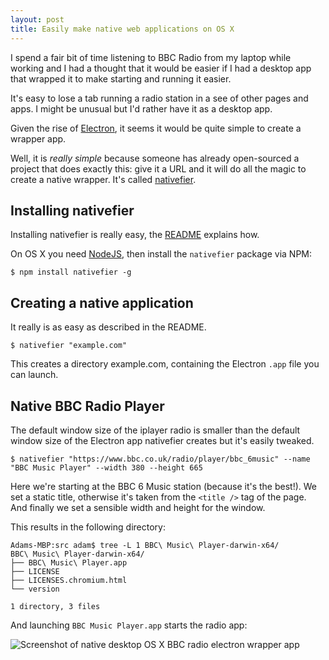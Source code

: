 ```yaml
---
layout: post
title: Easily make native web applications on OS X
---
```


I spend a fair bit of time listening to BBC Radio from my laptop while working
and I had a thought that it would be easier if I had a desktop app that wrapped
it to make starting and running it easier.

It's easy to lose a tab running a radio station in a see of other pages and apps.
I might be unusual but I'd rather have it as a desktop app.

Given the rise of [Electron](https://electronjs.org/), it seems it would be
quite simple to create a wrapper app.

Well, it is _really simple_ because someone has already open-sourced a project
that does exactly this: give it a URL and it will do all the magic to create a
native wrapper. It's called [nativefier](https://github.com/jiahaog/nativefier).

Installing nativefier
--------------------

Installing nativefier is really easy, the [README](https://github.com/jiahaog/nativefier#installation)
explains how.

On OS X you need [NodeJS](https://nodejs.org/en/download/), then install the
`nativefier` package via NPM:

    $ npm install nativefier -g

Creating a native application
-----------------------------

It really is as easy as described in the README.

    $ nativefier "example.com"

This creates a directory example.com, containing the Electron `.app` file you
can launch.

Native BBC Radio Player
-----------------------

The default window size of the iplayer radio is smaller than the default window
size of the Electron app nativefier creates but it's easily tweaked.

    $ nativefier "https://www.bbc.co.uk/radio/player/bbc_6music" --name "BBC Music Player" --width 380 --height 665

Here we're starting at the BBC 6 Music station (because it's the best!). We set
a static title, otherwise it's taken from the `<title />` tag of the page. And
finally we set a sensible width and height for the window.

This results in the following directory:

    Adams-MBP:src adam$ tree -L 1 BBC\ Music\ Player-darwin-x64/
    BBC\ Music\ Player-darwin-x64/
    ├── BBC\ Music\ Player.app
    ├── LICENSE
    ├── LICENSES.chromium.html
    └── version

    1 directory, 3 files

And launching `BBC Music Player.app` starts the radio app:

<img src="/images/bbc-radio-player-native-ox-x.png" alt="Screenshot of native desktop OS X BBC radio electron wrapper app" />

